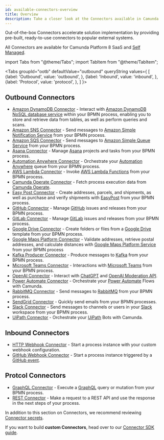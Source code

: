 ```yaml
---
id: available-connectors-overview
title: Overview
description: Take a closer look at the Connectors available in Camunda Platform 8.
---
```


Out-of-the-box Connectors accelerate solution implementation by providing pre-built, ready-to-use connectors to popular external systems.

All Connectors are available for Camunda Platform 8 SaaS and [Self Managed](../../../self-managed/connectors-deployment/install-and-start.md).

import Tabs from "@theme/Tabs";
import TabItem from "@theme/TabItem";

<Tabs groupId="ootb" defaultValue="outbound" queryString values={
[
{label: 'Outbound', value: 'outbound', },
{label: 'Inbound', value: 'inbound', },
{label: 'Protocol', value: 'protocol', },
]
}>

<TabItem value='outbound'>

## Outbound Connectors

- [Amazon DynamoDB Connector](/components/connectors/out-of-the-box-connectors/outbound/aws-dynamodb.md) - Interact with [Amazon DynamoDB NoSQL database service](https://aws.amazon.com/dynamodb/) within your BPMN process, enabling you to store and retrieve data from tables, as well as perform queries and scans.
- [Amazon SNS Connector](/components/connectors/out-of-the-box-connectors/outbound/aws-sns.md) - Send messages to [Amazon Simple Notification Service](https://aws.amazon.com/sns/) from your BPMN process.
- [Amazon SQS Connector](/components/connectors/out-of-the-box-connectors/outbound/aws-sqs.md) - Send messages to [Amazon Simple Queue Service](https://aws.amazon.com/sqs/) from your BPMN process.
- [Asana Connector](/components/connectors/out-of-the-box-connectors/outbound/asana.md) - Manage [Asana](https://asana.com/) projects and tasks from your BPMN process.
- [Automation Anywhere Connector](/components/connectors/out-of-the-box-connectors/outbound/automation-anywhere.md) - Orchestrate your [Automation Anywhere](https://www.automationanywhere.com/) queue from your BPMN process.
- [AWS Lambda Connector](/components/connectors/out-of-the-box-connectors/outbound/aws-lambda.md) - Invoke [AWS Lambda Functions](https://aws.amazon.com/lambda/) from your BPMN process.
- [Camunda Operate Connector](/components/connectors/out-of-the-box-connectors/outbound/operate.md) - Fetch process execution data from [Camunda Operate](https://camunda.com/platform/operate/).
- [Easy Post Connector](/components/connectors/out-of-the-box-connectors/outbound/aws-lambda.md) - Create addresses, parcels, and shipments, as well as purchase and verify shipments with [EasyPost](https://www.easypost.com/) from your BPMN process.
- [GitHub Connector](/components/connectors/out-of-the-box-connectors/outbound/github.md) - Manage [GitHub](https://github.com/) issues and releases from your BPMN process.
- [GitLab Connector](/components/connectors/out-of-the-box-connectors/outbound/gitlab.md) - Manage [GitLab](https://about.gitlab.com/) issues and releases from your BPMN process.
- [Google Drive Connector](/components/connectors/out-of-the-box-connectors/outbound/googledrive.md) - Create folders or files from a [Google Drive](https://www.google.com/drive/) template from your BPMN process.
- [Google Maps Platform Connector](/components/connectors/out-of-the-box-connectors/outbound/google-maps-platform.md) - Validate addresses, retrieve postal addresses, and calculate distances with [Google Maps Platform Service](https://mapsplatform.google.com/) from your BPMN process
- [Kafka Producer Connector](/components/connectors/out-of-the-box-connectors/outbound/kafka.md) - Produce messages to [Kafka](https://kafka.apache.org/) from your BPMN process.
- [Microsoft Teams Connector](/components/connectors/out-of-the-box-connectors/outbound/microsoft-teams.md) - Interactions with [Microsoft Teams](https://www.microsoft.com/microsoft-teams/) from your BPMN process.
- [OpenAI Connector](/components/connectors/out-of-the-box-connectors/outbound/openai.md) - Interact with [ChatGPT](https://chat.openai.com/) and [OpenAI Moderation API](https://platform.openai.com/docs/guides/moderation/overview).
- [Power Automate Connector](/components/connectors/out-of-the-box-connectors/outbound/power-automate.md) - Orchestrate your [Power Automate](https://powerautomate.microsoft.com) Flows with Camunda.
- [RabbitMQ Connector](/components/connectors/out-of-the-box-connectors/outbound/rabbitmq.md) - Send messages to [RabbitMQ](https://www.rabbitmq.com/) from your BPMN process.
- [SendGrid Connector](/components/connectors/out-of-the-box-connectors/outbound/sendgrid.md) - Quickly send emails from your BPMN processes.
- [Slack Connector](/components/connectors/out-of-the-box-connectors/outbound/slack.md) - Send messages to channels or users in your [Slack](https://slack.com) workspace from your BPMN process.
- [UiPath Connector](/components/connectors/out-of-the-box-connectors/outbound/uipath.md) - Orchestrate your [UiPath](https://cloud.uipath.com) Bots with Camunda.

</TabItem>

<TabItem value='inbound'>

## Inbound Connectors

- [HTTP Webhook Connector](/components/connectors/out-of-the-box-connectors/inbound/http-webhook.md) - Start a process instance with your custom webhook configuration.
- [GitHub Webhook Connector](/components/connectors/out-of-the-box-connectors/inbound/github-webhook.md) - Start a process instance triggered by a [GitHub event](https://docs.github.com/en/developers/webhooks-and-events/webhooks/about-webhooks).

</TabItem>

<TabItem value='protocol'>

## Protcol Connectors

- [GraphQL Connector](/components/connectors/out-of-the-box-connectors/protocol/graphql.md) - Execute a [GraphQL](https://graphql.org/) query or mutation from your BPMN process.
- [REST Connector](/components/connectors/out-of-the-box-connectors/protocol/rest.md) - Make a request to a REST API and use the response in the next steps of your process.

</TabItem>

</Tabs>

In addition to this section on Connectors, we recommend reviewing [Connector secrets](/components/console/manage-clusters/manage-secrets.md).

If you want to build **custom Connectors**, head over to our [Connector SDK guide](/components/connectors/custom-built-connectors/connector-sdk.md).
